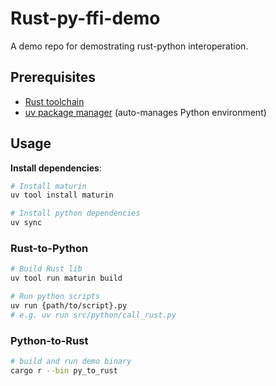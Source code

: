 # Rust-py-ffi-demo

A demo repo for demostrating rust-python interoperation.

## Prerequisites

- [Rust toolchain](https://www.rust-lang.org/tools/install)
- [uv package manager](https://docs.astral.sh/uv/getting-started/installation/) (auto-manages Python environment)

## Usage

**Install dependencies**:

```bash
# Install maturin
uv tool install maturin

# Install python dependencies
uv sync
```

### Rust-to-Python

```bash
# Build Rust lib
uv tool run maturin build

# Run python scripts
uv run {path/to/script}.py
# e.g. uv run src/python/call_rust.py

```

### Python-to-Rust

```bash
# build and run demo binary
cargo r --bin py_to_rust

```
